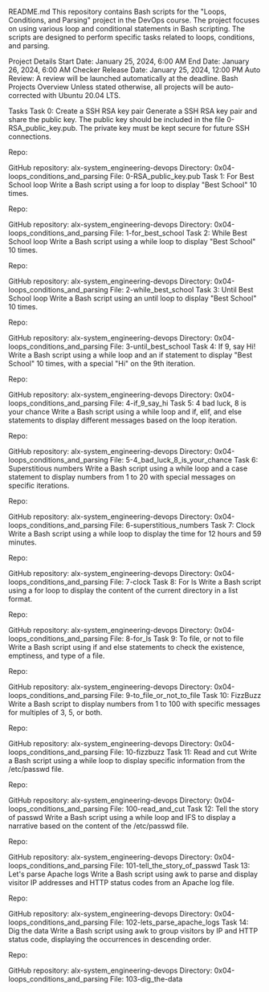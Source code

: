 README.md
This repository contains Bash scripts for the "Loops, Conditions, and Parsing" project in the DevOps course. The project focuses on using various loop and conditional statements in Bash scripting. The scripts are designed to perform specific tasks related to loops, conditions, and parsing.

Project Details
Start Date: January 25, 2024, 6:00 AM
End Date: January 26, 2024, 6:00 AM
Checker Release Date: January 25, 2024, 12:00 PM
Auto Review: A review will be launched automatically at the deadline.
Bash Projects Overview
Unless stated otherwise, all projects will be auto-corrected with Ubuntu 20.04 LTS.

Tasks
Task 0: Create a SSH RSA key pair
Generate a SSH RSA key pair and share the public key. The public key should be included in the file 0-RSA_public_key.pub. The private key must be kept secure for future SSH connections.

Repo:

GitHub repository: alx-system_engineering-devops
Directory: 0x04-loops_conditions_and_parsing
File: 0-RSA_public_key.pub
Task 1: For Best School loop
Write a Bash script using a for loop to display "Best School" 10 times.

Repo:

GitHub repository: alx-system_engineering-devops
Directory: 0x04-loops_conditions_and_parsing
File: 1-for_best_school
Task 2: While Best School loop
Write a Bash script using a while loop to display "Best School" 10 times.

Repo:

GitHub repository: alx-system_engineering-devops
Directory: 0x04-loops_conditions_and_parsing
File: 2-while_best_school
Task 3: Until Best School loop
Write a Bash script using an until loop to display "Best School" 10 times.

Repo:

GitHub repository: alx-system_engineering-devops
Directory: 0x04-loops_conditions_and_parsing
File: 3-until_best_school
Task 4: If 9, say Hi!
Write a Bash script using a while loop and an if statement to display "Best School" 10 times, with a special "Hi" on the 9th iteration.

Repo:

GitHub repository: alx-system_engineering-devops
Directory: 0x04-loops_conditions_and_parsing
File: 4-if_9_say_hi
Task 5: 4 bad luck, 8 is your chance
Write a Bash script using a while loop and if, elif, and else statements to display different messages based on the loop iteration.

Repo:

GitHub repository: alx-system_engineering-devops
Directory: 0x04-loops_conditions_and_parsing
File: 5-4_bad_luck_8_is_your_chance
Task 6: Superstitious numbers
Write a Bash script using a while loop and a case statement to display numbers from 1 to 20 with special messages on specific iterations.

Repo:

GitHub repository: alx-system_engineering-devops
Directory: 0x04-loops_conditions_and_parsing
File: 6-superstitious_numbers
Task 7: Clock
Write a Bash script using a while loop to display the time for 12 hours and 59 minutes.

Repo:

GitHub repository: alx-system_engineering-devops
Directory: 0x04-loops_conditions_and_parsing
File: 7-clock
Task 8: For ls
Write a Bash script using a for loop to display the content of the current directory in a list format.

Repo:

GitHub repository: alx-system_engineering-devops
Directory: 0x04-loops_conditions_and_parsing
File: 8-for_ls
Task 9: To file, or not to file
Write a Bash script using if and else statements to check the existence, emptiness, and type of a file.

Repo:

GitHub repository: alx-system_engineering-devops
Directory: 0x04-loops_conditions_and_parsing
File: 9-to_file_or_not_to_file
Task 10: FizzBuzz
Write a Bash script to display numbers from 1 to 100 with specific messages for multiples of 3, 5, or both.

Repo:

GitHub repository: alx-system_engineering-devops
Directory: 0x04-loops_conditions_and_parsing
File: 10-fizzbuzz
Task 11: Read and cut
Write a Bash script using a while loop to display specific information from the /etc/passwd file.

Repo:

GitHub repository: alx-system_engineering-devops
Directory: 0x04-loops_conditions_and_parsing
File: 100-read_and_cut
Task 12: Tell the story of passwd
Write a Bash script using a while loop and IFS to display a narrative based on the content of the /etc/passwd file.

Repo:

GitHub repository: alx-system_engineering-devops
Directory: 0x04-loops_conditions_and_parsing
File: 101-tell_the_story_of_passwd
Task 13: Let's parse Apache logs
Write a Bash script using awk to parse and display visitor IP addresses and HTTP status codes from an Apache log file.

Repo:

GitHub repository: alx-system_engineering-devops
Directory: 0x04-loops_conditions_and_parsing
File: 102-lets_parse_apache_logs
Task 14: Dig the data
Write a Bash script using awk to group visitors by IP and HTTP status code, displaying the occurrences in descending order.

Repo:

GitHub repository: alx-system_engineering-devops
Directory: 0x04-loops_conditions_and_parsing
File: 103-dig_the-data
